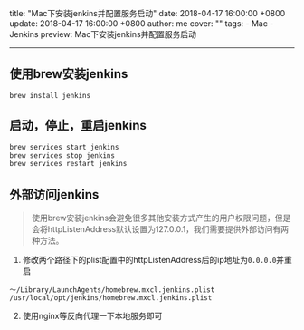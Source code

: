 title: "Mac下安装jenkins并配置服务启动"
date: 2018-04-17 16:00:00 +0800
update: 2018-04-17 16:00:00 +0800
author: me
cover: ""
tags:
    - Mac
    - Jenkins
preview: Mac下安装jenkins并配置服务启动

---

## 使用brew安装jenkins
`brew install jenkins`

## 启动，停止，重启jenkins
```bash
brew services start jenkins
brew services stop jenkins
brew services restart jenkins
```
## 外部访问jenkins
> 使用brew安装jenkins会避免很多其他安装方式产生的用户权限问题，但是会将httpListenAddress默认设置为127.0.0.1，我们需要提供外部访问有两种方法。

1. 修改两个路径下的plist配置中的httpListenAddress后的ip地址为`0.0.0.0`并重启
```
～/Library/LaunchAgents/homebrew.mxcl.jenkins.plist
/usr/local/opt/jenkins/homebrew.mxcl.jenkins.plist
```
2. 使用nginx等反向代理一下本地服务即可
